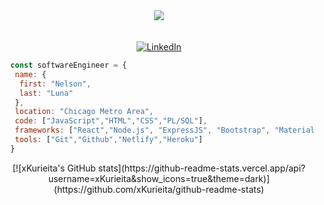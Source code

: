 <div align="center"> <img src="https://media.tenor.com/qj1_WjLRd_oAAAAC/gurren-lagann-super-tengen-toppa-gurren-lagann.gif" ></div>

</br>
</br>
<div align="center"> <a href="https://www.linkedin.com/in/nelson-luna/"> <img src="https://user-images.githubusercontent.com/113855546/219964057-20f779f8-b674-4a86-b81c-9b1aff9112c4.png" alt="LinkedIn" > </a></div>

```javascript 
  const softwareEngineer = {
   name: {
    first: "Nelson",
    last: "Luna"
   },
   location: "Chicago Metro Area",
   code: ["JavaScript","HTML","CSS","PL/SQL"],
   frameworks: ["React","Node.js", "ExpressJS", "Bootstrap", "Material UI", "Axios"],
   tools: ["Git","Github","Netlify","Heroku"]
  }
  ```
  <div align="center">
  [![xKurieita's GitHub stats](https://github-readme-stats.vercel.app/api?username=xKurieita&show_icons=true&theme=dark)](https://github.com/xKurieita/github-readme-stats)
</div>
